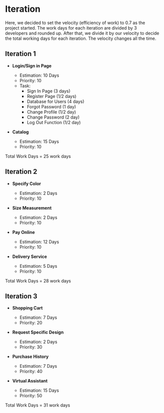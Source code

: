 # Iteration
Here, we decided to set the velocity (efficiency of work) to 0.7 as the project started. 
The work days for each iteration are divided by 3 developers and rounded up. 
After that, we divide it by our velocity to decide the total working days for each iteration. The velocity changes all the time.
</br>

## Iteration 1
- **Login/Sign in Page**
  - Estimation: 10 Days
  - Priority: 10
  - Task:
      - Sign In Page (3 days)
      - Register Page (1/2 days)
      - Database for Users (4 days)
      - Forgot Password (1 day)
      - Change Profile (1/2 day)
      - Change Password (2 day)
      - Log Out Function (1/2 day)

- **Catalog**
  - Estimation: 15 Days
  - Priority: 10

Total Work Days = 25 work days </br>

## Iteration 2
- **Specify Color**
  - Estimation: 2 Days
  - Priority: 10

- **Size Measurement**
  - Estimation: 2 Days
  - Priority: 10

- **Pay Online**
  - Estimation: 12 Days
  - Priority: 10

- **Delivery Service**
  - Estimation: 5 Days
  - Priority: 10

Total Work Days = 28 work days </br>

## Iteration 3
- **Shopping Cart**
  - Estimation: 7 Days
  - Priority: 20

- **Request Specific Design**
  - Estimation: 2 Days
  - Priority: 30

- **Purchase History**
  - Estimation: 7 Days
  - Priority: 40

- **Virtual Assistant**
  - Estimation: 15 Days
  - Priority: 50

Total Work Days = 31 work days </br>
